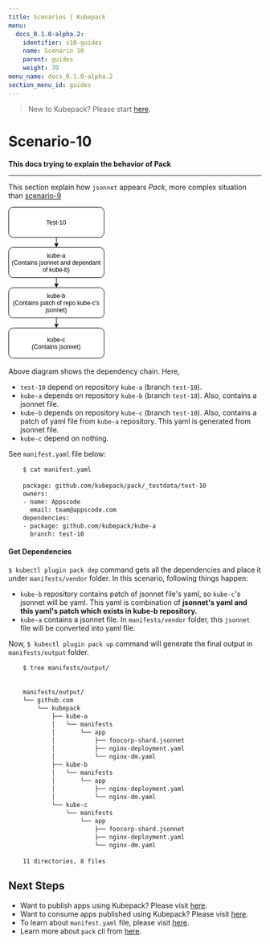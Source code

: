 ```yaml
---
title: Scenarios | Kubepack
menu:
  docs_0.1.0-alpha.2:
    identifier: s10-guides
    name: Scenario 10
    parent: guides
    weight: 70
menu_name: docs_0.1.0-alpha.2
section_menu_id: guides
---
```


> New to Kubepack? Please start [here](/docs/concepts/README.md).

# Scenario-10

**This docs trying to explain the behavior of Pack**
***

This section explain how `jsonnet` appears *Pack*,
more complex situation than [scenario-9](./snenario-9.md)

![alt text](/docs/_testdata/test-10/test-10.jpg)

Above diagram shows the dependency chain. Here,

 - `test-10` depend on repository `kube-a` (branch `test-10`).
 - `kube-a` depends on repository `kube-b` (branch `test-10`). Also, contains a jsonnet file.
 - `kube-b` depends on repository `kube-c` (branch `test-10`).
  Also, contains a patch of yaml file from `kube-a` repository.
 This yaml is generated from jsonnet file.
 - `kube-c` depend on nothing.

See `manifest.yaml` file below:

```console
    $ cat manifest.yaml

    package: github.com/kubepack/pack/_testdata/test-10
    owners:
    - name: Appscode
      email: team@appscode.com
    dependencies:
    - package: github.com/kubepack/kube-a
      branch: test-10

```

#### Get Dependencies

`$ kubectl plugin pack dep` command gets all the dependencies and place it under `manifests/vendor` folder.
 In this scenario, following things happen:

  - `kube-b` repository contains patch of jsonnet file's yaml,
   so `kube-c`'s jsonnet will be yaml. This yaml is combination of
   **jsonnet's yaml and this yaml's patch which exists in kube-b repository.**
  -  `kube-a` contains a jsonnet file.
  In `manifests/vendor` folder, this `jsonnet` file will be converted into yaml file.


Now, `$ kubectl plugin pack up` command will generate the final output in `manifests/output` folder.

```console
    $ tree manifests/output/


    manifests/output/
    └── github.com
        └── kubepack
            ├── kube-a
            │   └── manifests
            │       └── app
            │           ├── foocorp-shard.jsonnet
            │           ├── nginx-deployment.yaml
            │           └── nginx-dm.yaml
            ├── kube-b
            │   └── manifests
            │       └── app
            │           ├── nginx-deployment.yaml
            │           └── nginx-dm.yaml
            └── kube-c
                └── manifests
                    └── app
                        ├── foocorp-shard.jsonnet
                        ├── nginx-deployment.yaml
                        └── nginx-dm.yaml

    11 directories, 8 files
```

## Next Steps

- Want to publish apps using Kubepack? Please visit [here](/docs/concepts/how/publisher.md).
- Want to consume apps published using Kubepack? Please visit [here](/docs/concepts/how/user.md).
- To learn about `manifest.yaml` file, please visit [here](/docs/concepts/how/manifest.md).
- Learn more about `pack` cli from [here](/docs/concepts/how/cli.md).
